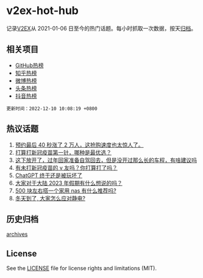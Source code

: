 # v2ex-hot-hub

 记录[V2EX](https://www.v2ex.com/)从 2021-01-06 日至今的热门话题。每小时抓取一次数据，按天[归档](archives)。
 
 ## 相关项目

- [GitHub热榜](https://github.com/lonnyzhang423/github-hot-hub)
- [知乎热榜](https://github.com/lonnyzhang423/zhihu-hot-hub)
- [微博热榜](https://github.com/lonnyzhang423/weibo-hot-hub)
- [头条热榜](https://github.com/lonnyzhang423/toutiao-hot-hub)
- [抖音热榜](https://github.com/lonnyzhang423/douyin-hot-hub)


 `更新时间：2022-12-10 10:08:19 +0800`

## 热议话题

1. [预约最后 40 秒涨了 2 万人，这抢购速度也太惊人了。](https://www.v2ex.com/t/901263)
1. [打算打新冠疫苗第一针，哪种是最优选？](https://www.v2ex.com/t/901291)
1. [这下放开了，过年回家准备自驾回去，但是没开过那么长的车程，有啥建议吗](https://www.v2ex.com/t/901261)
1. [有未打新冠疫苗的 v 友吗？你打算打了吗？](https://www.v2ex.com/t/901398)
1. [ChatGPT 终于还是被玩坏了](https://www.v2ex.com/t/901284)
1. [大家对于大陆 2023 年假期有什么想说的吗？](https://www.v2ex.com/t/901289)
1. [500 块左右搭一个家用 nas 有什么推荐吗?](https://www.v2ex.com/t/901346)
1. [冬天到了, 大家怎么应对静电?](https://www.v2ex.com/t/901333)

## 历史归档

[archives](archives)

## License

See the [LICENSE](LICENSE) file for license rights and limitations (MIT).
